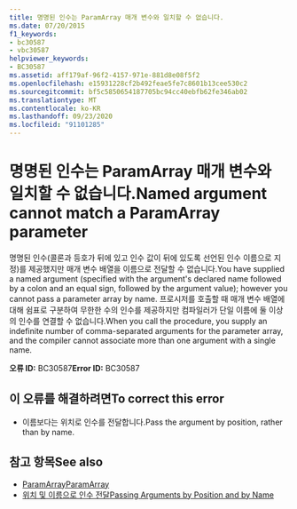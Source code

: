 ```yaml
---
title: 명명된 인수는 ParamArray 매개 변수와 일치할 수 없습니다.
ms.date: 07/20/2015
f1_keywords:
- bc30587
- vbc30587
helpviewer_keywords:
- BC30587
ms.assetid: aff179af-96f2-4157-971e-881d8e08f5f2
ms.openlocfilehash: e15931228cf2b492feae5fe7c8601b13cee530c2
ms.sourcegitcommit: bf5c5850654187705bc94cc40ebfb62fe346ab02
ms.translationtype: MT
ms.contentlocale: ko-KR
ms.lasthandoff: 09/23/2020
ms.locfileid: "91101285"
---
```

# <a name="named-argument-cannot-match-a-paramarray-parameter"></a><span data-ttu-id="45ead-102">명명된 인수는 ParamArray 매개 변수와 일치할 수 없습니다.</span><span class="sxs-lookup"><span data-stu-id="45ead-102">Named argument cannot match a ParamArray parameter</span></span>

<span data-ttu-id="45ead-103">명명된 인수(콜론과 등호가 뒤에 있고 인수 값이 뒤에 있도록 선언된 인수 이름으로 지정)를 제공했지만 매개 변수 배열을 이름으로 전달할 수 없습니다.</span><span class="sxs-lookup"><span data-stu-id="45ead-103">You have supplied a named argument (specified with the argument's declared name followed by a colon and an equal sign, followed by the argument value); however you cannot pass a parameter array by name.</span></span> <span data-ttu-id="45ead-104">프로시저를 호출할 때 매개 변수 배열에 대해 쉼표로 구분하여 무한한 수의 인수를 제공하지만 컴파일러가 단일 이름에 둘 이상의 인수를 연결할 수 없습니다.</span><span class="sxs-lookup"><span data-stu-id="45ead-104">When you call the procedure, you supply an indefinite number of comma-separated arguments for the parameter array, and the compiler cannot associate more than one argument with a single name.</span></span>  
  
 <span data-ttu-id="45ead-105">**오류 ID:** BC30587</span><span class="sxs-lookup"><span data-stu-id="45ead-105">**Error ID:** BC30587</span></span>  
  
## <a name="to-correct-this-error"></a><span data-ttu-id="45ead-106">이 오류를 해결하려면</span><span class="sxs-lookup"><span data-stu-id="45ead-106">To correct this error</span></span>  
  
- <span data-ttu-id="45ead-107">이름보다는 위치로 인수를 전달합니다.</span><span class="sxs-lookup"><span data-stu-id="45ead-107">Pass the argument by position, rather than by name.</span></span>  
  
## <a name="see-also"></a><span data-ttu-id="45ead-108">참고 항목</span><span class="sxs-lookup"><span data-stu-id="45ead-108">See also</span></span>

- [<span data-ttu-id="45ead-109">ParamArray</span><span class="sxs-lookup"><span data-stu-id="45ead-109">ParamArray</span></span>](../language-reference/modifiers/paramarray.md)
- [<span data-ttu-id="45ead-110">위치 및 이름으로 인수 전달</span><span class="sxs-lookup"><span data-stu-id="45ead-110">Passing Arguments by Position and by Name</span></span>](../programming-guide/language-features/procedures/passing-arguments-by-position-and-by-name.md)
